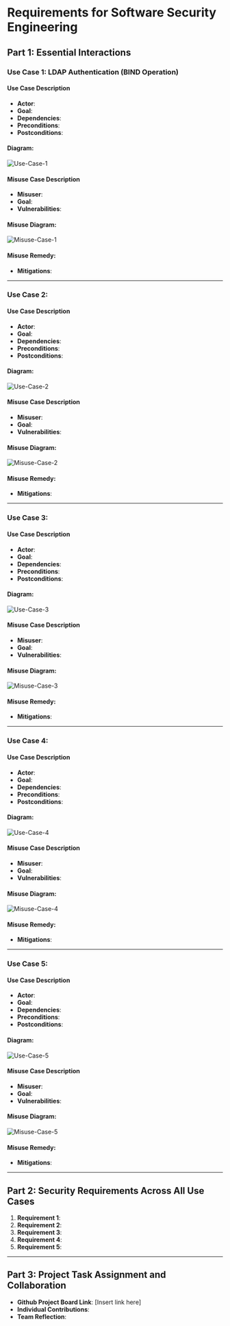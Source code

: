 # Requirements for Software Security Engineering

## Part 1: Essential Interactions

### Use Case 1: LDAP Authentication (BIND Operation)

#### Use Case Description
- **Actor**: 
- **Goal**: 
- **Dependencies**: 
- **Preconditions**: 
- **Postconditions**: 

#### Diagram:
![Use-Case-1](https://placehold.co/400x200/EEE/31343C)

#### Misuse Case Description
- **Misuser**: 
- **Goal**: 
- **Vulnerabilities**: 

#### Misuse Diagram:
![Misuse-Case-1](https://placehold.co/400x200/EEE/31343C)

#### Misuse Remedy:
- **Mitigations**: 

---

### Use Case 2: 

#### Use Case Description
- **Actor**: 
- **Goal**: 
- **Dependencies**: 
- **Preconditions**: 
- **Postconditions**: 

#### Diagram:
![Use-Case-2](https://placehold.co/400x200/EEE/31343C)

#### Misuse Case Description
- **Misuser**: 
- **Goal**: 
- **Vulnerabilities**: 

#### Misuse Diagram:
![Misuse-Case-2](https://placehold.co/400x200/EEE/31343C)

#### Misuse Remedy:
- **Mitigations**: 

---

### Use Case 3: 

#### Use Case Description
- **Actor**: 
- **Goal**: 
- **Dependencies**: 
- **Preconditions**: 
- **Postconditions**: 

#### Diagram:
![Use-Case-3](https://placehold.co/400x200/EEE/31343C)

#### Misuse Case Description
- **Misuser**: 
- **Goal**: 
- **Vulnerabilities**: 

#### Misuse Diagram:
![Misuse-Case-3](https://placehold.co/400x200/EEE/31343C)

#### Misuse Remedy:
- **Mitigations**: 

---

### Use Case 4: 

#### Use Case Description
- **Actor**: 
- **Goal**: 
- **Dependencies**: 
- **Preconditions**: 
- **Postconditions**: 

#### Diagram:
![Use-Case-4](https://placehold.co/400x200/EEE/31343C)

#### Misuse Case Description
- **Misuser**: 
- **Goal**: 
- **Vulnerabilities**: 

#### Misuse Diagram:
![Misuse-Case-4](https://placehold.co/400x200/EEE/31343C)

#### Misuse Remedy:
- **Mitigations**: 

---

### Use Case 5: 

#### Use Case Description
- **Actor**: 
- **Goal**: 
- **Dependencies**: 
- **Preconditions**: 
- **Postconditions**: 

#### Diagram:
![Use-Case-5](https://placehold.co/400x200/EEE/31343C)

#### Misuse Case Description
- **Misuser**: 
- **Goal**: 
- **Vulnerabilities**: 

#### Misuse Diagram:
![Misuse-Case-5](https://placehold.co/400x200/EEE/31343C)

#### Misuse Remedy:
- **Mitigations**: 

---

## Part 2: Security Requirements Across All Use Cases

1. **Requirement 1**: 
2. **Requirement 2**: 
3. **Requirement 3**: 
4. **Requirement 4**: 
5. **Requirement 5**: 

---

## Part 3: Project Task Assignment and Collaboration

- **Github Project Board Link**: [Insert link here]
- **Individual Contributions**: 
- **Team Reflection**: 

